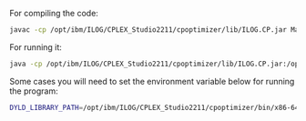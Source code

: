 For compiling the code:
```sh
javac -cp /opt/ibm/ILOG/CPLEX_Studio2211/cpoptimizer/lib/ILOG.CP.jar Main.java
```

For running it:
```sh
java -cp /opt/ibm/ILOG/CPLEX_Studio2211/cpoptimizer/lib/ILOG.CP.jar:/opt/ibm/ILOG/CPLEX_Studio2211/opl/lib/oplall.jar:. -Djava.library.path=/opt/ibm/ILOG/CPLEX_Studio2211/cpoptimizer/bin/x86-64_linux/:/opt/ibm/ILOG/CPLEX_Studio2211/cplex/bin/x86-64_linux/:/opt/ibm/ILOG/CPLEX_Studio2211/opl/bin/x86-64_linux/ Main
```

Some cases you will need to set the environment variable below for running the program:
```sh
DYLD_LIBRARY_PATH=/opt/ibm/ILOG/CPLEX_Studio2211/cpoptimizer/bin/x86-64_linux/:/opt/ibm/ILOG/CPLEX_Studio2211/cplex/bin/x86-64_linux/:/opt/ibm/ILOG/CPLEX_Studio2211/opl/bin/x86-64_linux/
```
